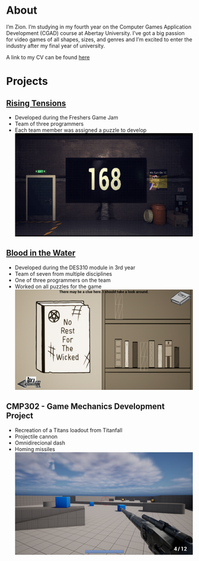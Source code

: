 # About
I’m Zion. I’m studying in my fourth year on the Computer Games Application Development (CGAD) course at Abertay University. I’ve got a big passion for video games of all shapes, sizes, and genres and I’m excited to enter the industry after my final year of university.  
  
A link to my CV can be found [here](https://liveabertayac-my.sharepoint.com/:w:/g/personal/2104054_uad_ac_uk/EepRNWqgIw1Lp2WA6_3Hq7sBJGpdXfLhUErnWRfti4bFRA)

# Projects

## [Rising Tensions](https://herdofnerds.itch.io/rising-tensions)
- Developed during the Freshers Game Jam
- Team of three programmers
- Each team member was assigned a puzzle to develop  
![Rising Tensions](/assets/img/risingten.png)

## [Blood in the Water](https://starvingseagullsstudios.itch.io/blood-in-the-water)
- Developed during the DES310 module in 3rd year
- Team of seven from multiple disciplines
- One of three programmers on the team
- Worked on all puzzles for the game  
![Blood in the Water](/assets/img/bloodwater.png)

## CMP302 - Game Mechanics Development Project
- Recreation of a Titans loadout from Titanfall
- Projectile cannon
- Omnidirecional dash
- Homing missiles  
![CMP302](/assets/img/titan.png)
